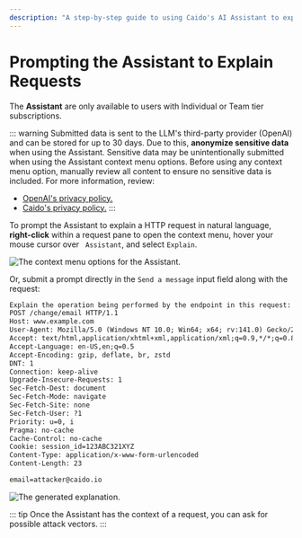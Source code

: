 ```yaml
---
description: "A step-by-step guide to using Caido's AI Assistant to explain HTTP requests in natural language and identify potential attack vectors."
---
```


# Prompting the Assistant to Explain Requests

<ProContainer>
The <b>Assistant</b> are only available to users with Individual or Team tier subscriptions.
</ProContainer>

::: warning
Submitted data is sent to the LLM's third-party provider (OpenAI) and can be stored for up to 30 days. Due to this, **anonymize sensitive data** when using the Assistant. Sensitive data may be unintentionally submitted when using the Assistant context menu options. Before using any context menu option, manually review all content to ensure no sensitive data is included. For more information, review:

- [OpenAI's privacy policy.](https://openai.com/policies/privacy-policy)
- [Caido's privacy policy.](https://caido.io/privacy)
:::

To prompt the Assistant to explain a HTTP request in natural language, **right-click** within a request pane to open the context menu, hover your mouse cursor over <code><Icon icon="fas fa-comment" /> Assistant</code>, and select `Explain`.

<img alt="The context menu options for the Assistant." src="/_images/assistant_options.png" center>

Or, submit a prompt directly in the `Send a message` input field along with the request:

```txt
Explain the operation being performed by the endpoint in this request:
POST /change/email HTTP/1.1
Host: www.example.com
User-Agent: Mozilla/5.0 (Windows NT 10.0; Win64; x64; rv:141.0) Gecko/20100101 Firefox/141.0
Accept: text/html,application/xhtml+xml,application/xml;q=0.9,*/*;q=0.8
Accept-Language: en-US,en;q=0.5
Accept-Encoding: gzip, deflate, br, zstd
DNT: 1
Connection: keep-alive
Upgrade-Insecure-Requests: 1
Sec-Fetch-Dest: document
Sec-Fetch-Mode: navigate
Sec-Fetch-Site: none
Sec-Fetch-User: ?1
Priority: u=0, i
Pragma: no-cache
Cache-Control: no-cache
Cookie: session_id=123ABC321XYZ
Content-Type: application/x-www-form-urlencoded
Content-Length: 23

email=attacker@caido.io
```

<img alt="The generated explanation." src="/_images/assistant_explain.png" center>

::: tip
Once the Assistant has the context of a request, you can ask for possible attack vectors.
:::

